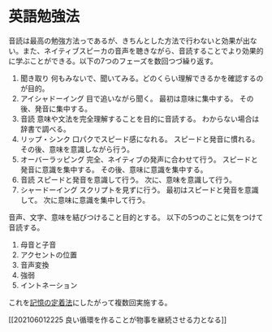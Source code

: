 # 英語勉強法
音読は最高の勉強方法っであるが、きちんとした方法で行わないと効果が出ない。また、ネイティブスピーカの音声を聴きながら、音読することでより効果的に学ぶことができる。以下の7つのフェーズを数回つづ繰り返す。

1. 聞き取り
    何もみないで、聞いてみる。どのくらい理解できるかを確認するのが目的。
2. アイシャドーイング
    目で追いながら聞く。
    最初は意味に集中する。
    その後、発音に集中する。
3. 音読
    意味や文法を完全理解することを目的に音読する。
    わからない場合は辞書で調べる。
4. リップ・シンク
    口パクでスピード感になれる。
    スピードと発音に慣れる。
    その後、意味を意識しながら行う。
5. オーバーラッピング
    完全、ネイティブの発声に合わせて行う。
    スピードと発音に意識を集中する。
    その後、意味に意識を集中する。
6. 音読
    スピードと発音を意識して行う。
    次に、意味を意識して行う。
7. シャードーイング
    スクリプトを見ずに行う。
    最初はスピードと発音を意識して。
    次に意味に意識を集中して行う。

音声、文字、意味を結びつけること目的とする。
以下の5つのことに気をつけて音読する。
1. 母音と子音
2. アクセントの位置
3. 音声変換
4. 強弱
5. イントネーション

これを[記憶の定着法](202105051553%20%E8%A8%98%E6%86%B6%E3%81%B8%E3%81%AE%E5%AE%9A%E7%9D%80%E6%B3%95.md)にしたがって複数回実施する。

[[202106012225 良い循環を作ることが物事を継続させる力となる]]
